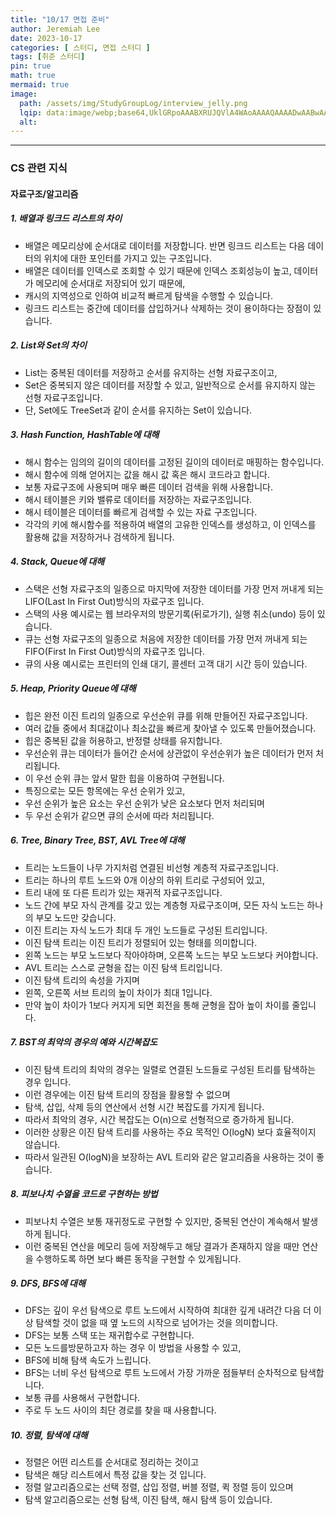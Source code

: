 ```yaml
---
title: "10/17 면접 준비"
author: Jeremiah Lee
date: 2023-10-17
categories: [ 스터디, 면접 스터디 ]
tags: [취준 스터디]
pin: true
math: true
mermaid: true
image: 
  path: /assets/img/StudyGroupLog/interview_jelly.png
  lqip: data:image/webp;base64,UklGRpoAAABXRUJQVlA4WAoAAAAQAAAADwAABwAAQUxQSDIAAAARL0AmbZurmr57yyIiqE8oiG0bejIYEQTgqiDA9vqnsUSI6H+oAERp2HZ65qP/VIAWAFZQOCBCAAAA8AEAnQEqEAAIAAVAfCWkAALp8sF8rgRgAP7o9FDvMCkMde9PK7euH5M1m6VWoDXf2FkP3BqV0ZYbO6NA/VFIAAAA
  alt:
---
```

***
   
### CS 관련 지식
   
#### 자료구조/알고리즘
   
##### **1. 배열과 링크드 리스트의 차이**
- 배열은 메모리상에 순서대로 데이터를 저장합니다. 반면 링크드 리스트는 다음 데이터의 위치에 대한 포인터를 가지고 있는 구조입니다.
- 배열은 데이터를 인덱스로 조회할 수 있기 때문에 인덱스 조회성능이 높고, 데이터가 메모리에 순서대로 저장되어 있기 때문에, 
- 캐시의 지역성으로 인하여 비교적 빠르게 탐색을 수행할 수 있습니다.
- 링크드 리스트는 중간에 데이터를 삽입하거나 삭제하는 것이 용이하다는 장점이 있습니다.

##### **2. List와 Set의 차이**
- List는 중복된 데이터를 저장하고 순서를 유지하는 선형 자료구조이고,
- Set은 중복되지 않은 데이터를 저장할 수 있고, 일반적으로 순서를 유지하지 않는 선형 자료구조입니다.
- 단, Set에도 TreeSet과 같이 순서를 유지하는 Set이 있습니다.

##### **3. Hash Function, HashTable에 대해**
- 해시 함수는 임의의 길이의 데이터를 고정된 길이의 데이터로 매핑하는 함수입니다.
- 해시 함수에 의해 얻어지는 값을 해시 값 혹은 해시 코드라고 합니다.
- 보통 자료구조에 사용되며 매우 빠른 데이터 검색을 위해 사용합니다.
- 해시 테이블은 키와 밸류로 데이터를 저장하는 자료구조입니다.
- 해시 테이블은 데이터를 빠르게 검색할 수 있는 자료 구조입니다.
- 각각의 키에 해시함수를 적용하여 배열의 고유한 인덱스를 생성하고, 이 인덱스를 활용해 값을 저장하거나 검색하게 됩니다.

##### **4. Stack, Queue에 대해**
- 스택은 선형 자료구조의 일종으로 마지막에 저장한 데이터를 가장 먼저 꺼내게 되는 LIFO(Last In First Out)방식의 자료구조 입니다.
- 스택의 사용 예시로는 웹 브라우저의 방문기록(뒤로가기), 실행 취소(undo) 등이 있습니다.
- 큐는 선형 자료구조의 일종으로 처음에 저장한 데이터를 가장 먼저 꺼내게 되는 FIFO(First In First Out)방식의 자료구조 입니다.
- 큐의 사용 예시로는 프린터의 인쇄 대기, 콜센터 고객 대기 시간 등이 있습니다.

##### **5. Heap, Priority Queue에 대해**
- 힙은 완전 이진 트리의 일종으로 우선순위 큐를 위해 만들어진 자료구조입니다.
- 여러 값들 중에서 최대값이나 최소값을 빠르게 찾아낼 수 있도록 만들어졌습니다.
- 힙은 중복된 값을 허용하고, 반정렬 상태를 유지합니다.
- 우선순위 큐는 데이터가 들어간 순서에 상관없이 우선순위가 높은 데이터가 먼저 처리됩니다.
- 이 우선 순위 큐는 앞서 말한 힙을 이용하여 구현됩니다.
- 특징으로는 모든 항목에는 우선 순위가 있고,
- 우선 순위가 높은 요소는 우선 순위가 낮은 요소보다 먼저 처리되며
- 두 우선 순위가 같으면 큐의 순서에 따라 처리됩니다.

##### **6. Tree, Binary Tree, BST, AVL Tree에 대해**
- 트리는 노드들이 나무 가지처럼 연결된 비선형 계층적 자료구조입니다.
- 트리는 하나의 루트 노드와 0개 이상의 하위 트리로 구성되어 있고,
- 트리 내에 또 다른 트리가 있는 재귀적 자료구조입니다.
- 노드 간에 부모 자식 관계를 갖고 있는 계층형 자료구조이며, 모든 자식 노드는 하나의 부모 노드만 갖습니다.
- 이진 트리는 자식 노드가 최대 두 개인 노드들로 구성된 트리입니다. 
- 이진 탐색 트리는 이진 트리가 정렬되어 있는 형태를 의미합니다.
- 왼쪽 노드는 부모 노드보다 작아야하며, 오른쪽 노드는 부모 노드보다 커야합니다.
- AVL 트리는 스스로 균형을 잡는 이진 탐색 트리입니다.
- 이진 탐색 트리의 속성을 가지며
- 왼쪽, 오른쪽 서브 트리의 높이 차이가 최대 1입니다.
- 만약 높이 차이가 1보다 커지게 되면 회전을 통해 균형을 잡아 높이 차이를 줄입니다.

##### **7. BST의 최악의 경우의 예와 시간복잡도**
- 이진 탐색 트리의 최악의 경우는 일렬로 연결된 노드들로 구성된 트리를 탐색하는 경우 입니다.
- 이런 경우에는 이진 탐색 트리의 장점을 활용할 수 없으며
- 탐색, 삽입, 삭제 등의 연산에서 선형 시간 복잡도를 가지게 됩니다.
- 따라서 최악의 경우, 시간 복잡도는 O(n)으로 선형적으로 증가하게 됩니다.
- 이러한 상황은 이진 탐색 트리를 사용하는 주요 목적인 O(logN) 보다 효율적이지 않습니다.
- 따라서 일관된 O(logN)을 보장하는 AVL 트리와 같은 알고리즘을 사용하는 것이 좋습니다.

##### **8. 피보나치 수열을 코드로 구현하는 방법**
- 피보나치 수열은 보통 재귀정도로 구현할 수 있지만, 중복된 연산이 계속해서 발생하게 됩니다.
- 이런 중복된 연산을 메모리 등에 저장해두고 해당 결과가 존재하지 않을 때만 연산을 수행하도록 하면 보다 빠른 동작을 구현할 수 있게됩니다.

##### **9. DFS, BFS에 대해**
- DFS는 깊이 우선 탐색으로 루트 노드에서 시작하여 최대한 깊게 내려간 다음 더 이상 탐색할 것이 없을 때 옆 노드의 시작으로 넘어가는 것을 의미합니다.
- DFS는 보통 스택 또는 재귀합수로 구현합니다.
- 모든 노드를방문하고자 하는 경우 이 방법을 사용할 수 있고,
- BFS에 비해 탐색 속도가 느립니다.
- BFS는 너비 우선 탐색으로 루트 노드에서 가장 가까운 점들부터 순차적으로 탐색합니다.
- 보통 큐를 사용해서 구현합니다.
- 주로 두 노드 사이의 최단 경로를 찾을 때 사용합니다.

##### **10. 정렬, 탐색에 대해**
- 정렬은 어떤 리스트를 순서대로 정리하는 것이고
- 탐색은 해당 리스트에서 특정 값을 찾는 것 입니다.
- 정렬 알고리즘으로는 선택 정렬, 삽입 정렬, 버블 정렬, 퀵 정렬 등이 있으며
- 탐색 알고리즘으로는 선형 탐색, 이진 탐색, 해시 탐색 등이 있습니다.
